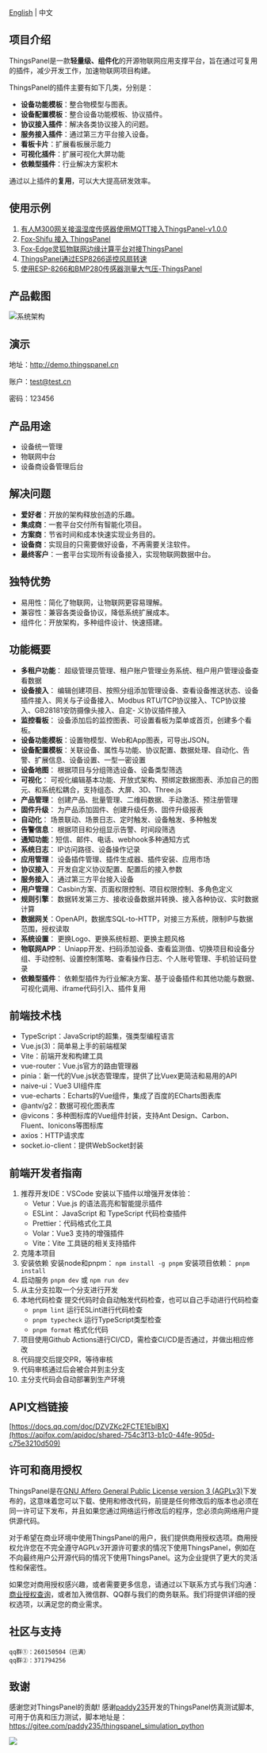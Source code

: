 [English](./README_EN.md) | 中文
## 项目介绍
ThingsPanel是一款**轻量级、组件化**的开源物联网应用支撑平台，旨在通过可复用的插件，减少开发工作，加速物联网项目构建。

ThingsPanel的插件主要有如下几类，分别是：
- **设备功能模板**：整合物模型与图表。
- **设备配置模板**：整合设备功能模板、协议插件。
- **协议接入插件**：解决各类协议接入的问题。
- **服务接入插件**：通过第三方平台接入设备。
- **看板卡片**：扩展看板展示能力
- **可视化插件**：扩展可视化大屏功能
- **依赖型插件**：行业解决方案积木

通过以上插件的**复用**，可以大大提高研发效率。
## 使用示例
1. [有人M300网关接温湿度传感器使用MQTT接入ThingsPanel-v1.0.0](https://www.thingspanel.cn/posts/80)
2. [Fox-Shifu 接入 ThingsPanel](https://bianwuji.feishu.cn/docx/LQS4dyVf4o5WMrxzPlKcP5Ftnpg)
3. [Fox-Edge灵狐物联网边缘计算平台对接ThingsPanel](http://docs.fox-tech.cn/#/fox-edge-3rd-cloud-thingspanel)
4. [ThingsPanel通过ESP8266遥控风扇转速](http://thingspanel.cn/posts/72)
5. [使用ESP-8266和BMP280传感器测量大气压-ThingsPanel](http://thingspanel.cn/posts/71)
## 产品截图
![系统架构](http://thingspanel.io/assets/images/ThingsPanel-0.6.0-homepage-27308c5423090237c9e13e5560b7162e.png)
## 演示
地址：http://demo.thingspanel.cn

账户：test@test.cn

密码：123456

## 产品用途
- 设备统一管理
- 物联网中台
- 设备商设备管理后台
## 解决问题
- **爱好者**：开放的架构释放创造的乐趣。
- **集成商**：一套平台交付所有智能化项目。
- **方案商**：节省时间和成本快速实现业务目的。
- **设备商**：实现目的只需要做好设备，不再需要关注软件。
- **最终客户**：一套平台实现所有设备接入，实现物联网数据中台。
## 独特优势
- 易用性：简化了物联网，让物联网更容易理解。
- 兼容性：兼容各类设备协议，降低系统扩展成本。
- 组件化：开放架构，多种组件设计、快速搭建。
## 功能概要
- **多租户功能**： 超级管理员管理、租户账户管理业务系统、租户用户管理设备查看数据
- **设备接入**： 编辑创建项目、按照分组添加管理设备、查看设备推送状态、设备插件接入、网关与子设备接入、Modbus RTU/TCP协议接入、TCP协议接入、GB28181安防摄像头接入、自定- 义协议插件接入
- **监控看板**： 设备添加后的监控图表、可设置看板为菜单或首页，创建多个看板。
- **设备功能模板**：设置物模型、Web和App图表，可导出JSON。 
- **设备配置模板**：关联设备、属性与功能、协议配置、数据处理、自动化、告警、扩展信息、设备设置、一型一密设置
- **设备地图**： 根据项目与分组筛选设备、设备类型筛选
- **可视化**： 可视化编辑基本功能、开放式架构、预绑定数据图表、添加自己的图元、和系统松耦合，支持组态、大屏、3D、Three.js
- **产品管理**： 创建产品、批量管理、二维码数据、手动激活、预注册管理
- **固件升级**： 为产品添加固件、创建升级任务、固件升级报表
- **自动化**： 场景联动、场景日志、定时触发、设备触发、多种触发
- **告警信息**： 根据项目和分组显示告警、时间段筛选
- **通知功能**：短信、邮件、电话、webhook多种通知方式
- **系统日志**： IP访问路径、设备操作记录
- **应用管理**： 设备插件管理、插件生成器、插件安装、应用市场
- **协议接入**： 开发自定义协议配置、配置后的接入参数
- **服务接入**： 通过第三方平台接入设备
- **用户管理**： Casbin方案、页面权限控制、项目权限控制、多角色定义
- **规则引擎**： 数据转发第三方、接收设备数据并转换、接入各种协议、实时数据计算
- **数据网关**：OpenAPI，数据库SQL-to-HTTP，对接三方系统，限制IP与数据范围，授权读取
- **系统设置**： 更换Logo、更换系统标题、更换主题风格
- **物联网APP**： Uniapp开发、扫码添加设备、查看监测值、切换项目和设备分组、手动控制、设置控制策略、查看操作日志、个人账号管理、手机验证码登录
- **依赖型插件**： 依赖型插件为行业解决方案、基于设备插件和其他功能与数据、可视化调用、iframe代码引入、插件复用

## 前端技术栈
* TypeScript：JavaScript的超集，强类型编程语言
* Vue.js(3)：简单易上手的前端框架
* Vite：前端开发和构建工具
* vue-router：Vue.js官方的路由管理器
* pinia：新一代的Vue.js状态管理库，提供了比Vuex更简洁和易用的API
* naive-ui：Vue3 UI组件库
* vue-echarts：Echarts的Vue组件，集成了百度的ECharts图表库
* @antv/g2：数据可视化图表库
* @vicons：多种图标库的Vue组件封装，支持Ant Design、Carbon、Fluent、Ionicons等图标库
* axios：HTTP请求库
* socket.io-client：提供WebSocket封装

## 前端开发者指南
1. 推荐开发IDE：VSCode
  安装以下插件以增强开发体验：
     - Vetur：Vue.js 的语法高亮和智能提示插件
     - ESLint： JavaScript 和 TypeScript 代码检查插件
     - Prettier：代码格式化工具
     - Volar：Vue3 支持的增强插件
     - Vite：Vite 工具链的相关支持插件
1. 克隆本项目
2. 安装依赖 
  安装node和pnpm：
  `npm install -g pnpm`
  安装项目依赖：
  `pnpm install`
1. 启动服务
  `pnpm dev` 或 `npm run dev`
1. 从主分支拉取一个分支进行开发
2. 本地代码检查
  提交代码时会自动触发代码检查，也可以自己手动进行代码检查
    - `pnpm lint` 运行ESLint进行代码检查
    - `pnpm typecheck` 运行TypeScript类型检查
    - `pnpm format` 格式化代码
1. 项目使用Github Actions进行CI/CD，需检查CI/CD是否通过，并做出相应修改
2. 代码提交后提交PR，等待审核
3. 代码审核通过后会被合并到主分支
4. 主分支代码会自动部署到生产环境

## API文档链接
[https://docs.qq.com/doc/DZVZKc2FCTE1EblBX](https://apifox.com/apidoc/shared-754c3f13-b1c0-44fe-905d-c75e3210d509)
## 许可和商用授权

ThingsPanel是在[GNU Affero General Public License version 3 (AGPLv3)](https://www.gnu.org/licenses/agpl-3.0.html)下发布的，这意味着您可以下载、使用和修改代码，前提是任何修改后的版本也必须在同一许可证下发布，并且如果您通过网络运行修改后的程序，您必须向网络用户提供源代码。

对于希望在商业环境中使用ThingsPanel的用户，我们提供商用授权选项。商用授权允许您在不完全遵守AGPLv3开源许可要求的情况下使用ThingsPanel，例如在不向最终用户公开源代码的情况下使用ThingsPanel。这为企业提供了更大的灵活性和保密性。

如果您对商用授权感兴趣，或者需要更多信息，请通过以下联系方式与我们沟通：[商业授权查询](mailto:zjh@jiyikeji.cn)，或者加入微信群、QQ群与我们的商务联系。我们将提供详细的授权选项，以满足您的商业需求。

## 社区与支持
```
qq群①：260150504（已满）
qq群②：371794256
```
## 致谢
感谢您对ThingsPanel的贡献!
感谢[paddy235](https://gitee.com/paddy235)开发的ThingsPanel仿真测试脚本,可用于仿真和压力测试，脚本地址是：https://gitee.com/paddy235/thingspanel_simulation_python


<a href="https://github.com/ThingsPanel/ThingsPanel-Go/graphs/contributors">
  <img src="https://contrib.rocks/image?repo=ThingsPanel/ThingsPanel-Go" />
</a>
